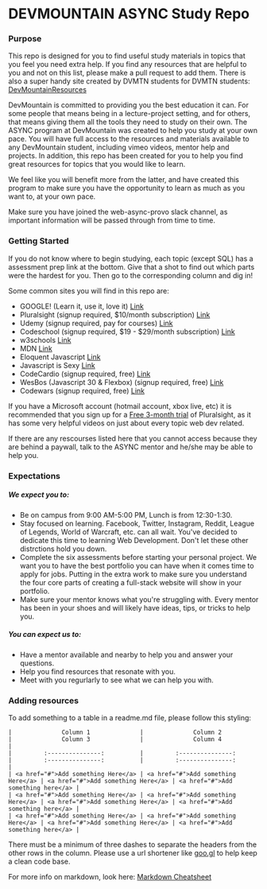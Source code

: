 # DEVMOUNTAIN ASYNC Study Repo

### Purpose
This repo is designed for you to find useful study materials in topics that you feel you need extra help. If you find any resources that are helpful to you and not on this list, 
please make a pull request to add them. 
There is also a super handy site created by DVMTN students for DVMTN students: <a href="http://resources.devmountain.com/#/">DevMountainResources</a>

DevMountain is committed to providing you the best education it can. For some people that means being in a lecture-project setting, and for others, that means giving them all the 
tools they need to study on their own. The ASYNC program at DevMountain was created to help you study at your own pace. You will have full access to the resources and materials available to any DevMountain student, 
including vimeo videos, mentor help and projects. In addition, this repo has been created for you to help you find great resources for topics that you would like to learn. 

We feel like you will benefit more from the latter, and have created this program to make sure you have the opportunity to learn as much as 
you want to, at your own pace.

Make sure you have joined the web-async-provo slack channel, as important information will be passed through from time to time.


### Getting Started

If you do not know where to begin studying, each topic (except SQL) has a assessment prep link at the bottom. Give that a shot to find out which parts were the hardest for you. Then go to the corresponding column and dig in!

Some common sites you will find in this repo are:
- GOOGLE! (Learn it, use it, love it) <a href="google.com">Link</a>
- Pluralsight (signup required, $10/month subscription) <a href="pluralsight.com">Link</a>
- Udemy (signup required, pay for courses) <a href="udemy.com">Link</a>
- Codeschool (signup required, $19 - $29/month subscription) <a href="codeschool.com">Link</a>
- w3schools <a href="w3schools.com">Link</a>
- MDN <a href="developer.mozilla.org/en-US/">Link</a>
- Eloquent Javascript <a href="http://eloquentjavascript.net/">Link</a>
- Javascript is Sexy <a href="http://javascriptissexy.com/">Link</a>
- CodeCardio  (signup required, free) <a href="codecard.io">Link</a>
- WesBos (Javascript 30 & Flexbox)  (signup required, free) <a href="http://wesbos.com/">Link</a>
- Codewars  (signup required, free) <a href="codewars.com">Link</a>


If you have a Microsoft account (hotmail account, xbox live, etc) it is recommended that you sign up for a <a href="https://www.visualstudio.com/dev-essentials/">Free 3-month trial</a> of Pluralsight, as it has some very helpful videos on just about every topic web dev related.

If there are any rescourses listed here that you cannot access because they are behind a paywall, talk to the ASYNC mentor and he/she may be able to help you. 

### Expectations

##### We expect you to:
 - Be on campus from 9:00 AM-5:00 PM, Lunch is from 12:30-1:30. 
 - Stay focused on learning. Facebook, Twitter, Instagram, Reddit, League of Legends, World of Warcraft, etc. can all wait. You've decided to dedicate this time to learning Web Development. Don't let these other distrctions hold you down.
 - Complete the six assessments before starting your personal project. We want you to have the best portfolio you can have when it comes time to apply for jobs. Putting in the extra work to make sure you understand the four core parts of creating a full-stack website will show in your portfolio.
 - Make sure your mentor knows what you're struggling with. Every mentor has been in your shoes and will likely have ideas, tips, or tricks to help you.


##### You can expect us to:
 - Have a mentor available and nearby to help you and answer your questions.
 - Help you find resources that resonate with you.
 - Meet with you regurlarly to see what we can help you with.




### Adding resources

To add something to a table in a readme.md file, please follow this styling:
```
|              Column 1              |              Column 2              |              Column 3              |              Column 4              |
|         :---------------:          |         :---------------:          |         :---------------:          |         :---------------:          |
| <a href="#">Add something Here</a> | <a href="#">Add something Here</a> | <a href="#">Add something Here</a> | <a href="#">Add something here</a> |
| <a href="#">Add something Here</a> | <a href="#">Add something Here</a> | <a href="#">Add something Here</a> | <a href="#">Add something here</a> |
| <a href="#">Add something Here</a> | <a href="#">Add something Here</a> | <a href="#">Add something Here</a> | <a href="#">Add something here</a> |

```

There must be a minimum of three dashes to separate the headers from the other rows in the column.
Please use a url shortener like <a href="https://goo.gl/">goo.gl</a> to help keep a clean code base.

For more info on markdown, look here: <a href="https://github.com/adam-p/markdown-here/wiki/Markdown-Cheatsheet#tables">Markdown Cheatsheet</a>
